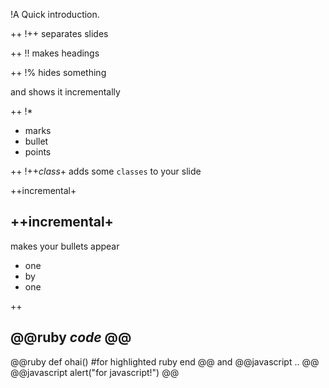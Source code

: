 
!A Quick
introduction.

++
!\++
separates slides

++
!!
makes headings

++
!\%
hides something

and shows it incrementally

++
!*

* marks
* bullet
* points

++
!\++_class_+
adds some `classes` to your slide

++incremental+
## \++incremental+ ##
makes your bullets appear

* one
* by
* one

++
## @@ruby ___code___ @@ ##
@@ruby
  def ohai()
    #for highlighted ruby
  end
@@
and @@javascript .. @@
@@javascript
  alert("for javascript!")
@@
